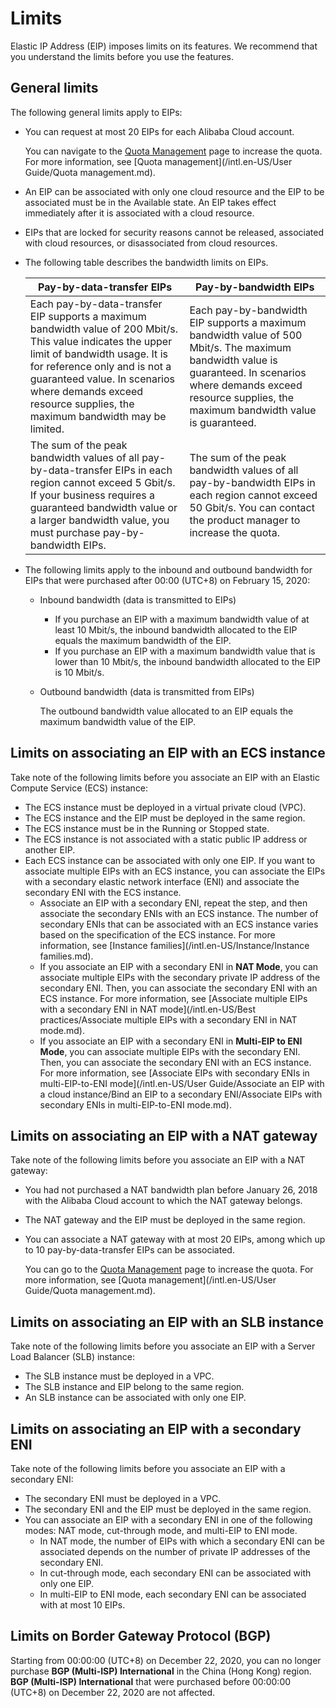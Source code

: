 # Limits

Elastic IP Address \(EIP\) imposes limits on its features. We recommend that you understand the limits before you use the features.

## General limits

The following general limits apply to EIPs:

-   You can request at most 20 EIPs for each Alibaba Cloud account.

    You can navigate to the [Quota Management](https://vpc.console.aliyun.com/quota) page to increase the quota. For more information, see [Quota management](/intl.en-US/User Guide/Quota management.md).

-   An EIP can be associated with only one cloud resource and the EIP to be associated must be in the Available state. An EIP takes effect immediately after it is associated with a cloud resource.
-   EIPs that are locked for security reasons cannot be released, associated with cloud resources, or disassociated from cloud resources.
-   The following table describes the bandwidth limits on EIPs.

    |Pay-by-data-transfer EIPs|Pay-by-bandwidth EIPs|
    |-------------------------|---------------------|
    |Each pay-by-data-transfer EIP supports a maximum bandwidth value of 200 Mbit/s. This value indicates the upper limit of bandwidth usage. It is for reference only and is not a guaranteed value. In scenarios where demands exceed resource supplies, the maximum bandwidth may be limited.|Each pay-by-bandwidth EIP supports a maximum bandwidth value of 500 Mbit/s. The maximum bandwidth value is guaranteed. In scenarios where demands exceed resource supplies, the maximum bandwidth value is guaranteed.|
    |The sum of the peak bandwidth values of all pay-by-data-transfer EIPs in each region cannot exceed 5 Gbit/s. If your business requires a guaranteed bandwidth value or a larger bandwidth value, you must purchase pay-by-bandwidth EIPs.|The sum of the peak bandwidth values of all pay-by-bandwidth EIPs in each region cannot exceed 50 Gbit/s. You can contact the product manager to increase the quota.|

-   The following limits apply to the inbound and outbound bandwidth for EIPs that were purchased after 00:00 \(UTC+8\) on February 15, 2020:
    -   Inbound bandwidth \(data is transmitted to EIPs\)
        -   If you purchase an EIP with a maximum bandwidth value of at least 10 Mbit/s, the inbound bandwidth allocated to the EIP equals the maximum bandwidth of the EIP.
        -   If you purchase an EIP with a maximum bandwidth value that is lower than 10 Mbit/s, the inbound bandwidth allocated to the EIP is 10 Mbit/s.
    -   Outbound bandwidth \(data is transmitted from EIPs\)

        The outbound bandwidth value allocated to an EIP equals the maximum bandwidth value of the EIP.


## Limits on associating an EIP with an ECS instance

Take note of the following limits before you associate an EIP with an Elastic Compute Service \(ECS\) instance:

-   The ECS instance must be deployed in a virtual private cloud \(VPC\).
-   The ECS instance and the EIP must be deployed in the same region.
-   The ECS instance must be in the Running or Stopped state.
-   The ECS instance is not associated with a static public IP address or another EIP.
-   Each ECS instance can be associated with only one EIP. If you want to associate multiple EIPs with an ECS instance, you can associate the EIPs with a secondary elastic network interface \(ENI\) and associate the secondary ENI with the ECS instance.
    -   Associate an EIP with a secondary ENI, repeat the step, and then associate the secondary ENIs with an ECS instance. The number of secondary ENIs that can be associated with an ECS instance varies based on the specification of the ECS instance. For more information, see [Instance families](/intl.en-US/Instance/Instance families.md).
    -   If you associate an EIP with a secondary ENI in **NAT Mode**, you can associate multiple EIPs with the secondary private IP address of the secondary ENI. Then, you can associate the secondary ENI with an ECS instance. For more information, see [Associate multiple EIPs with a secondary ENI in NAT mode](/intl.en-US/Best practices/Associate multiple EIPs with a secondary ENI in NAT mode.md).
    -   If you associate an EIP with a secondary ENI in **Multi-EIP to ENI Mode**, you can associate multiple EIPs with the secondary ENI. Then, you can associate the secondary ENI with an ECS instance. For more information, see [Associate EIPs with secondary ENIs in multi-EIP-to-ENI mode](/intl.en-US/User Guide/Associate an EIP with a cloud instance/Bind an EIP to a secondary ENI/Associate EIPs with secondary ENIs in multi-EIP-to-ENI mode.md).

## Limits on associating an EIP with a NAT gateway

Take note of the following limits before you associate an EIP with a NAT gateway:

-   You had not purchased a NAT bandwidth plan before January 26, 2018 with the Alibaba Cloud account to which the NAT gateway belongs.
-   The NAT gateway and the EIP must be deployed in the same region.
-   You can associate a NAT gateway with at most 20 EIPs, among which up to 10 pay-by-data-transfer EIPs can be associated.

    You can go to the [Quota Management](https://vpc.console.aliyun.com/quota) page to increase the quota. For more information, see [Quota management](/intl.en-US/User Guide/Quota management.md).


## Limits on associating an EIP with an SLB instance

Take note of the following limits before you associate an EIP with a Server Load Balancer \(SLB\) instance:

-   The SLB instance must be deployed in a VPC.
-   The SLB instance and EIP belong to the same region.
-   An SLB instance can be associated with only one EIP.

## Limits on associating an EIP with a secondary ENI

Take note of the following limits before you associate an EIP with a secondary ENI:

-   The secondary ENI must be deployed in a VPC.
-   The secondary ENI and the EIP must be deployed in the same region.
-   You can associate an EIP with a secondary ENI in one of the following modes: NAT mode, cut-through mode, and multi-EIP to ENI mode.
    -   In NAT mode, the number of EIPs with which a secondary ENI can be associated depends on the number of private IP addresses of the secondary ENI.
    -   In cut-through mode, each secondary ENI can be associated with only one EIP.
    -   In multi-EIP to ENI mode, each secondary ENI can be associated with at most 10 EIPs.

## Limits on Border Gateway Protocol \(BGP\)

Starting from 00:00:00 \(UTC+8\) on December 22, 2020, you can no longer purchase **BGP \(Multi-ISP\) International** in the China \(Hong Kong\) region. **BGP \(Multi-ISP\) International** that were purchased before 00:00:00 \(UTC+8\) on December 22, 2020 are not affected.

